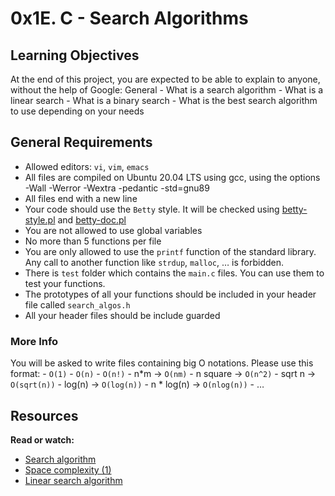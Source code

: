 # 0x1E. C - Search Algorithms

## Learning Objectives<br>
At the end of this project, you are expected to be able to explain to anyone, without the help of Google:
General
	- What is a search algorithm
	- What is a linear search
	- What is a binary search
	- What is the best search algorithm to use depending on your needs

## General Requirements
- Allowed editors: ``vi``, ``vim``, ``emacs``
- All files are compiled on Ubuntu 20.04 LTS using gcc, using the options -Wall -Werror -Wextra -pedantic -std=gnu89
- All files end with a new line
- Your code should use the ``Betty`` style. It will be checked using [betty-style.pl](https://github.com/holbertonschool/Betty/blob/master/betty-style.pl) and [betty-doc.pl](https://github.com/holbertonschool/Betty/blob/master/betty-doc.pl)
- You are not allowed to use global variables
- No more than 5 functions per file
- You are only allowed to use the ``printf`` function of the standard library. Any call to another function like ``strdup``, ``malloc``, … is forbidden.
- There is ``test`` folder which contains the ``main.c`` files. You can use them to test your functions.
- The prototypes of all your functions should be included in your header file called ``search_algos.h``
- All your header files should be include guarded

### More Info<br>
You will be asked to write files containing big O notations. Please use this format:
	- ``O(1)``
	- ``O(n)``
	- ``O(n!)``
	- n*m -> ``O(nm)``
	- n square -> ``O(n^2)``
	- sqrt n -> ``O(sqrt(n))``
	- log(n) -> ``O(log(n))``
	- n * log(n) -> ``O(nlog(n))``
	- …

## Resources
**Read or watch:**
- [Search algorithm](https://en.wikipedia.org/wiki/Search_algorithm)
- [Space complexity (1)](https://www.geeksforgeeks.org/g-fact-86/)
- [Linear search algorithm](https://en.wikipedia.org/wiki/Linear_search)
